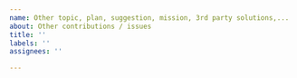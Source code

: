```yaml
---
name: Other topic, plan, suggestion, mission, 3rd party solutions,...
about: Other contributions / issues
title: ''
labels: ''
assignees: ''

---
```



